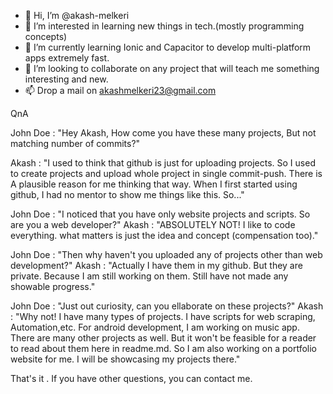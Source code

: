 - 👋 Hi, I’m @akash-melkeri
- 👀 I’m interested in learning new things in tech.(mostly programming concepts)
- 🌱 I’m currently learning Ionic and Capacitor to develop multi-platform apps extremely fast.
- 💞️ I’m looking to collaborate on any project that will teach me something interesting and new.
- 📫 Drop a mail on akashmelkeri23@gmail.com

QnA

John Doe : "Hey Akash, How come you have these many projects, But not matching number of commits?"

Akash : "I used to think that github is just for uploading projects. So I used to create projects and upload whole project in single commit-push. There is A plausible reason for me thinking that way. When I first started using github, I had no mentor to show me things like this. So..."

John Doe : "I noticed that you have only website projects and scripts. So are you a web developer?"
Akash : "ABSOLUTELY NOT! I like to code everything. what matters is just the idea and concept (compensation too)."

John Doe : "Then why haven't you uploaded any of projects other than web development?"
Akash : "Actually I have them in my github. But they are private. Because I am still working on them. Still have not made any showable progress."

John Doe : "Just out curiosity, can you ellaborate on these projects?"
Akash : "Why not! I have many types of projects. I have scripts for web scraping, Automation,etc. For android development, I am working on music app. There are many other projects as well. But it won't be feasible for a reader to read about them here in readme.md. So I am also working on a portfolio website for me. I will be showcasing my projects there."

That's it . If you have other questions, you can contact me.
